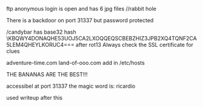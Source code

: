 ftp anonymous login is open and has 6 jpg files //rabbit hole

There is a backdoor on port 31337 but password protected

/candybar has base32 hash \\KBQWY4DONAQHE53UOJ5CA2LXOQQEQSCBEBZHIZ3JPB2XQ4TQNF2CA5LEM4QHEYLKORUC4===
after rot13 Always check the SSL certificate for clues

adventure-time.com land-of-ooo.com add in /etc/hosts

THE BANANAS ARE THE BEST!!!

accessibel at port 31337 the magic word is: ricardio

used writeup after this
